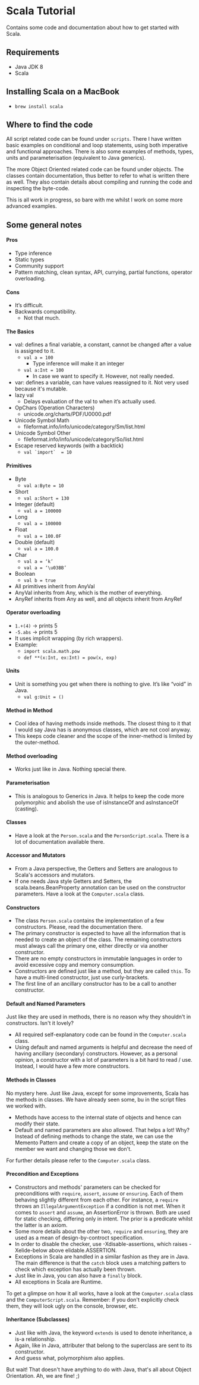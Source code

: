 # Scala Tutorial

Contains some code and documentation about how to get started with Scala.

## Requirements

* Java JDK 8
* Scala

## Installing Scala on a MacBook

- ```brew install scala```

## Where to find the code

All script related code can be found under ```scripts```. There I have written basic examples on conditional and loop statements, using both imperative and functional approaches.
There is also some examples of methods, types, units and parameterisation (equivalent to Java generics).

The more Object Oriented related code can be found under objects.  The classes contain documentation, thus better to refer to what is written there as well. They also contain details
about compiling and running the code and inspecting the byte-code.

This is all work in progress, so bare with me whilst I work on some more advanced examples.

## Some general notes

#### Pros

* Type inference
* Static types
* Community support
* Pattern matching, clean syntax, API, currying, partial functions, operator overloading.

#### Cons

* It’s difficult.
* Backwards compatibility.
    * Not that much.

#### The Basics

- val: defines a final variable, a constant, cannot be changed after a value is assigned to it.
    - ```val a = 100```
        - Type inference will make it an integer
    - ```val a:Int = 100```
        - In case we want to specify it. However, not really needed.
- var: defines a variable, can have values reassigned to it. Not very used because it's mutable.
- lazy val
    - Delays evaluation of the val to when it’s actually used.
- OpChars (Operation Characters)
    - unicode.org/charts/PDF/U0000.pdf
- Unicode Symbol Math
    - fileformat.info/info/unicode/category/Sm/list.html
- Unicode Symbol Other
    - fileformat.info/info/unicode/category/So/list.html
- Escape reserved keywords (with a backtick)
    - ```val `import`  = 10```

#### Primitives

- Byte
    - ```val a:Byte = 10```
- Short
    - ```val a:Short = 130```
- Integer (default)
    - ```val a = 100000```
- Long
    - ```val a = 100000```
- Float
    - ```val a = 100.0F```
- Double (default)
    - ```val a = 100.0```
- Char
    - ```val a = ‘k’```
    - ```val a = ‘\u03BB’```
- Boolean
    - ```val b = true```
- All primitives inherit from AnyVal
- AnyVal inherits from Any, which is the mother of everything.
- AnyRef inherits from Any as well, and all objects inherit from AnyRef

#### Operator overloading

- ```1.+(4)``` -> prints 5
- ```-5.abs``` -> prints 5
- It uses implicit wrapping (by rich wrappers).
- Example:
    - ```import scala.math.pow```
    - ```def **(x:Int, ex:Int) = pow(x, exp)```

#### Units

- Unit is something you get when there is nothing to give. It’s like “void” in Java.
    - ```val g:Unit = ()```

#### Method in Method

- Cool idea of having methods inside methods. The closest thing to it that I would say Java has is anonymous classes, which are not cool anyway.
- This keeps code cleaner and the scope of the inner-method is limited by the outer-method.

#### Method overloading

- Works just like in Java. Nothing special there.

#### Parameterisation

- This is analogous to Generics in Java. It helps to keep the code more polymorphic and abolish the use of isInstanceOf and asInstanceOf (casting).

#### Classes

- Have a look at the ```Person.scala``` and the ```PersonScript.scala```. There is a lot of documentation available there.

#### Accessor and Mutators

- From a Java perspective, the Getters and Setters are analogous to Scala's accessors and mutators.
- If one needs Java style Getters and Setters, the scala.beans.BeanProperty annotation can be used on the constructor parameters.
  Have a look at the ```Computer.scala``` class.

#### Constructors

- The class ```Person.scala``` contains the implementation of a few constructors. Please, read the documentation there.
- The primary constructor is expected to have all the information that is needed to create an object of the class. The remaining constructors
  must always call the primary one, either directly or via another constructor.
- There are no empty constructors in immutable languages in order to avoid excessive copy and memory consumption.
- Constructors are defined just like a method, but they are called ```this```. To have a multi-lined constructor, just use curly-brackets.
- The first line of an ancillary constructor has to be a call to another constructor.

#### Default and Named Parameters

Just like they are used in methods, there is no reason why they shouldn't in constructors. Isn't it lovely?

- All required self-explanatory code can be found in the ```Computer.scala``` class.
- Using default and named arguments is helpful and decrease the need of having ancillary (secondary) constructors.
  However, as a personal opinion, a constructor with a lot of parameters is a bit hard to read / use. Instead, I
  would have a few more constructors.

#### Methods in Classes

No mystery here. Just like Java, except for some improvements, Scala has the methods in classes. We have already seen some, bu in the script files we worked with.

- Methods have access to the internal state of objects and hence can modify their state.
- Default and named parameters are also allowed. That helps a lot! Why? Instead of defining methods to change the state, we can use the Memento Pattern and create a copy of an object,
  keep the state on the member we want and changing those we don't.

For further details please refer to the ```Computer.scala``` class.

#### Precondition and Exceptions

- Constructors and methods' parameters can be checked for preconditions with ```require```, ```assert```,  ```assume``` or ```ensuring```. Each of them behaving
  slightly different from each other. For instance, a ```require``` throws an ```IllegalArgumentException``` if a condition is not met. When it comes
  to ```assert``` and ```assume```, an AssertionError is thrown. Both are used for static checking, differing only in intent. The prior is a predicate whilst the latter is an axiom.
- Some more details about the other two, ```require``` and ```ensuring```, they are used as a mean of design-by-controct specification.
- In order to disable the checker, use -Xdisable-assertions, which raises -Xelide-below above elidable.ASSERTION.
- Exceptions in Scala are handled in a similar fashion as they are in Java. The main difference is that the ```catch``` block uses a matching patters to check which exception
  has actually been thrown.
- Just like in Java, you can also have a ```finally``` block.
- All exceptions in Scala are Runtime.

To get a glimpse on how it all works, have a look at the ```Computer.scala``` class and the ```ComputerScript.scala```. Remember: if you don't explicitly check them, they will look ugly on the console, browser, etc.

#### Inheritance (Subclasses)

- Just like with Java, the keyword ```extends``` is used to denote inheritance, a is-a relationship.
- Again, like in Java, attributer that belong to the superclass are sent to its constructor.
- And guess what, polymorphism also applies.

But wait! That doesn't have anything to do with Java, that's all about Object Orientation. Ah, we are fine! ;)
